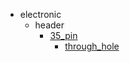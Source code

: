 * electronic
  * header
    * [35_pin](electronic/header/35_pin)
      * [through_hole](electronic/header/35_pin/through_hole)
